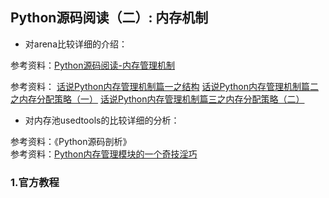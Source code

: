 ## Python源码阅读（二）: 内存机制

* 对arena比较详细的介绍：

参考资料：[Python源码阅读-内存管理机制](http://wklken.me/posts/2015/08/29/python-source-memory-2.html)

参考资料：
[话说Python内存管理机制篇一之结构](https://laucyun.com/4672f926ac3f26136b2caa1c08a2ffba.html)
[话说Python内存管理机制篇二之内存分配策略（一）](https://laucyun.com/1f265496736be7d8acfb41173e4064bc.html)
[话说Python内存管理机制篇三之内存分配策略（二）](https://laucyun.com/b78009570c6e16219aab88a77f523d7b.html)

* 对内存池usedtools的比较详细的分析：

参考资料：《Python源码剖析》  
参考资料：[Python内存管理模块的一个奇技淫巧](http://blog.guoyb.com/2017/03/15/python-obmalloc-trick/)  

### 1.官方教程



